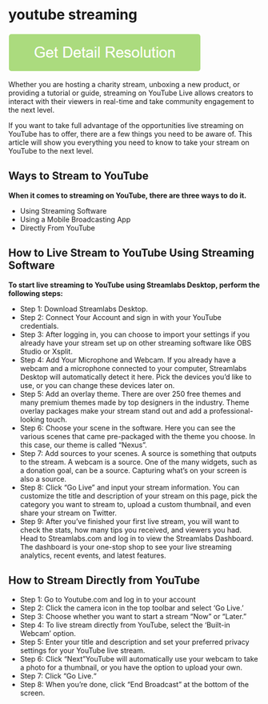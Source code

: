 # youtube streaming

[![youtube streaming](get-startted.png)](https://github.com/webtrickz/youtube.streaming)

Whether you are hosting a charity stream, unboxing a new product, or providing a tutorial or guide, streaming on YouTube Live allows creators to interact with their viewers in real-time and take community engagement to the next level.

If you want to take full advantage of the opportunities live streaming on YouTube has to offer, there are a few things you need to be aware of. This article will show you everything you need to know to take your stream on YouTube to the next level. 

## Ways to Stream to YouTube

**When it comes to streaming on YouTube, there are three ways to do it.**

* Using Streaming Software
* Using a Mobile Broadcasting App
* Directly From YouTube

## How to Live Stream to YouTube Using Streaming Software

**To start live streaming to YouTube using Streamlabs Desktop, perform the following steps:**

* Step 1: Download Streamlabs Desktop.
* Step 2: Connect Your Account and sign in with your YouTube credentials.
* Step 3: After logging in, you can choose to import your settings if you already have your stream set up on other streaming software like OBS Studio or Xsplit.
* Step 4: Add Your Microphone and Webcam. If you already have a webcam and a microphone connected to your computer, Streamlabs Desktop will automatically detect it here. Pick the devices you’d like to use, or you can change these devices later on.
* Step 5: Add an overlay theme. There are over 250 free themes and many premium themes made by top designers in the industry. Theme overlay packages make your stream stand out and add a professional-looking touch.
* Step 6: Choose your scene in the software. Here you can see the various scenes that came pre-packaged with the theme you choose. In this case, our theme is called “Nexus”.
* Step 7: Add sources to your scenes. A source is something that outputs to the stream. A webcam is a source. One of the many widgets, such as a donation goal, can be a source. Capturing what’s on your screen is also a source.
* Step 8: Click “Go Live” and input your stream information. You can customize the title and description of your stream on this page, pick the category you want to stream to, upload a custom thumbnail, and even share your stream on Twitter.
* Step 9: After you’ve finished your first live stream, you will want to check the stats, how many tips you received, and viewers you had. Head to Streamlabs.com and log in to view the Streamlabs Dashboard. The dashboard is your one-stop shop to see your live streaming analytics, recent events, and latest features.

## How to Stream Directly from YouTube

* Step 1: Go to Youtube.com and log in to your account
* Step 2: Click the camera icon in the top toolbar and select ‘Go Live.’
* Step 3: Choose whether you want to start a stream “Now” or “Later.”
* Step 4: To live stream directly from YouTube, select the ‘Built-in Webcam’ option.
* Step 5: Enter your title and description and set your preferred privacy settings for your YouTube live stream.
* Step 6: Click “Next”YouTube will automatically use your webcam to take a photo for a thumbnail, or you have the option to upload your own. 
* Step 7: Click “Go Live.“
* Step 8: When you’re done, click “End Broadcast” at the bottom of the screen.
